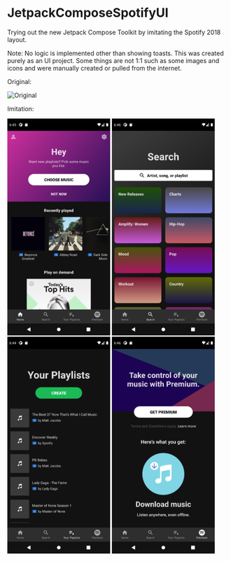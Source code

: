 # JetpackComposeSpotifyUI
Trying out the new Jetpack Compose Toolkit by imitating the Spotify 2018 layout. 

Note: No logic is implemented other than showing toasts. This was created purely as an UI project.
Some things are not 1:1 such as some images and icons and were manually created or pulled from the internet.


Original:

![Original](https://community.spotify.com/t5/image/serverpage/image-id/89943i688CC4455F2B26D4/image-size/large?v=v2&px=999)

Imitation:

<p>
  <img src="https://github.com/kobeissi2/JetpackComposeSpotifyUI/blob/main/screenshots/Home.png" width="235" title="Home"/>
  <img src="https://github.com/kobeissi2/JetpackComposeSpotifyUI/blob/main/screenshots/Search.png" width="235" title="Search"/>
  <img src="https://github.com/kobeissi2/JetpackComposeSpotifyUI/blob/main/screenshots/Playlists.png" width="235" title="Your Playlists"/>
  <img src="https://github.com/kobeissi2/JetpackComposeSpotifyUI/blob/main/screenshots/Premium.png" width="235" title="Premium"/>
</p>
